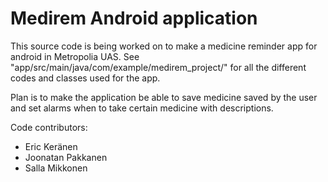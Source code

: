 # Medirem Android application
This source code is being worked on to make a medicine reminder app for android in Metropolia UAS.
See "app/src/main/java/com/example/medirem_project/" for all the different codes and classes used for the app.

Plan is to make the application be able to save medicine saved by the user and set alarms when to take certain medicine with descriptions.

Code contributors:
* Eric Keränen
* Joonatan Pakkanen
* Salla Mikkonen
